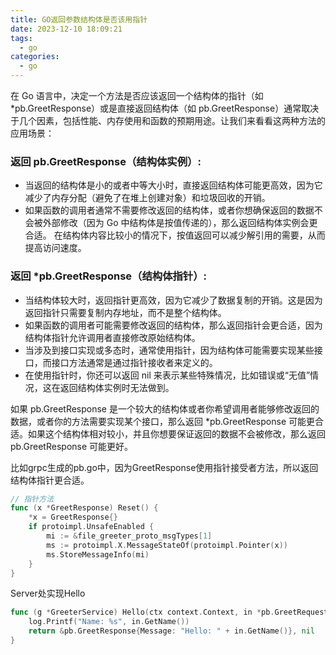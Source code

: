 ```yaml
---
title: GO返回参数结构体是否该用指针
date: 2023-12-10 18:09:21
tags:
  - go
categories:
  - go
---
```


在 Go 语言中，决定一个方法是否应该返回一个结构体的指针（如 *pb.GreetResponse）或是直接返回结构体（如 pb.GreetResponse）通常取决于几个因素，包括性能、内存使用和函数的预期用途。让我们来看看这两种方法的应用场景：

<!-- more -->

### 返回 pb.GreetResponse（结构体实例）:

- 当返回的结构体是小的或者中等大小时，直接返回结构体可能更高效，因为它减少了内存分配（避免了在堆上创建对象）和垃圾回收的开销。
- 如果函数的调用者通常不需要修改返回的结构体，或者你想确保返回的数据不会被外部修改（因为 Go 中结构体是按值传递的），那么返回结构体实例会更合适。
在结构体内容比较小的情况下，按值返回可以减少解引用的需要，从而提高访问速度。

### 返回 *pb.GreetResponse（结构体指针）:

- 当结构体较大时，返回指针更高效，因为它减少了数据复制的开销。这是因为返回指针只需要复制内存地址，而不是整个结构体。
- 如果函数的调用者可能需要修改返回的结构体，那么返回指针会更合适，因为结构体指针允许调用者直接修改原始结构体。
- 当涉及到接口实现或多态时，通常使用指针，因为结构体可能需要实现某些接口，而接口方法通常是通过指针接收者来定义的。
- 在使用指针时，你还可以返回 nil 来表示某些特殊情况，比如错误或“无值”情况，这在返回结构体实例时无法做到。

如果 pb.GreetResponse 是一个较大的结构体或者你希望调用者能够修改返回的数据，或者你的方法需要实现某个接口，那么返回 *pb.GreetResponse 可能更合适。如果这个结构体相对较小，并且你想要保证返回的数据不会被修改，那么返回 pb.GreetResponse 可能更好。

比如grpc生成的pb.go中，因为GreetResponse使用指针接受者方法，所以返回结构体指针更合适。


```go
// 指针方法
func (x *GreetResponse) Reset() {
	*x = GreetResponse{}
	if protoimpl.UnsafeEnabled {
		mi := &file_greeter_proto_msgTypes[1]
		ms := protoimpl.X.MessageStateOf(protoimpl.Pointer(x))
		ms.StoreMessageInfo(mi)
	}
}
```

Server处实现Hello
```go
func (g *GreeterService) Hello(ctx context.Context, in *pb.GreetRequest) (*pb.GreetResponse, error) {
	log.Printf("Name: %s", in.GetName())
	return &pb.GreetResponse{Message: "Hello: " + in.GetName()}, nil
}
```